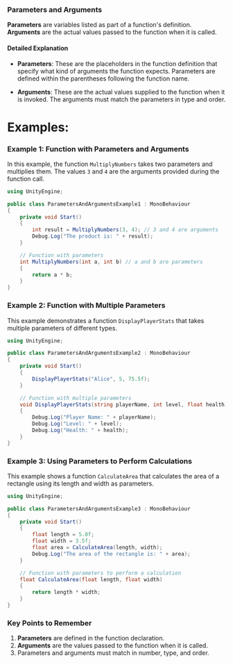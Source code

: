 

### Parameters and Arguments

**Parameters** are variables listed as part of a function's definition. **Arguments** are the actual values passed to the function when it is called.

#### Detailed Explanation

- **Parameters**: These are the placeholders in the function definition that specify what kind of arguments the function expects. Parameters are defined within the parentheses following the function name.
  
- **Arguments**: These are the actual values supplied to the function when it is invoked. The arguments must match the parameters in type and order.

# Examples:

### Example 1: Function with Parameters and Arguments

In this example, the function `MultiplyNumbers` takes two parameters and multiplies them. The values `3` and `4` are the arguments provided during the function call.

```csharp
using UnityEngine;

public class ParametersAndArgumentsExample1 : MonoBehaviour
{
    private void Start()
    {
        int result = MultiplyNumbers(3, 4); // 3 and 4 are arguments
        Debug.Log("The product is: " + result);
    }

    // Function with parameters
    int MultiplyNumbers(int a, int b) // a and b are parameters
    {
        return a * b;
    }
}
```

### Example 2: Function with Multiple Parameters

This example demonstrates a function `DisplayPlayerStats` that takes multiple parameters of different types.

```csharp
using UnityEngine;

public class ParametersAndArgumentsExample2 : MonoBehaviour
{
    private void Start()
    {
        DisplayPlayerStats("Alice", 5, 75.5f);
    }

    // Function with multiple parameters
    void DisplayPlayerStats(string playerName, int level, float health)
    {
        Debug.Log("Player Name: " + playerName);
        Debug.Log("Level: " + level);
        Debug.Log("Health: " + health);
    }
}
```

### Example 3: Using Parameters to Perform Calculations

This example shows a function `CalculateArea` that calculates the area of a rectangle using its length and width as parameters.

```csharp
using UnityEngine;

public class ParametersAndArgumentsExample3 : MonoBehaviour
{
    private void Start()
    {
        float length = 5.0f;
        float width = 3.5f;
        float area = CalculateArea(length, width);
        Debug.Log("The area of the rectangle is: " + area);
    }

    // Function with parameters to perform a calculation
    float CalculateArea(float length, float width)
    {
        return length * width;
    }
}
```

### Key Points to Remember

1. **Parameters** are defined in the function declaration.
2. **Arguments** are the values passed to the function when it is called.
3. Parameters and arguments must match in number, type, and order.


